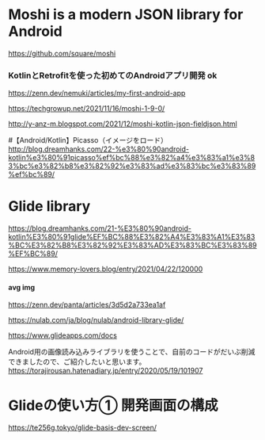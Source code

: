 # Moshi is a modern JSON library for Android
https://github.com/square/moshi
 
### KotlinとRetrofitを使った初めてのAndroidアプリ開発 ok
https://zenn.dev/nemuki/articles/my-first-android-app

https://techgrowup.net/2021/11/16/moshi-1-9-0/

http://y-anz-m.blogspot.com/2021/12/moshi-kotlin-json-fieldjson.html

#【Android/Kotlin】Picasso（イメージをロード）
http://blog.dreamhanks.com/22-%e3%80%90android-kotlin%e3%80%91picasso%ef%bc%88%e3%82%a4%e3%83%a1%e3%83%bc%e3%82%b8%e3%82%92%e3%83%ad%e3%83%bc%e3%83%89%ef%bc%89/

# Glide library
https://blog.dreamhanks.com/21-%E3%80%90android-kotlin%E3%80%91glide%EF%BC%88%E3%82%A4%E3%83%A1%E3%83%BC%E3%82%B8%E3%82%92%E3%83%AD%E3%83%BC%E3%83%89%EF%BC%89/

https://www.memory-lovers.blog/entry/2021/04/22/120000

#### avg img
https://zenn.dev/panta/articles/3d5d2a733ea1af

https://nulab.com/ja/blog/nulab/android-library-glide/

https://www.glideapps.com/docs

Android用の画像読み込みライブラリを使うことで、自前のコードがだいぶ削減できましたので、ご紹介したいと思います。
https://torajirousan.hatenadiary.jp/entry/2020/05/19/101907


# Glideの使い方① 開発画面の構成
https://te256g.tokyo/glide-basis-dev-screen/
